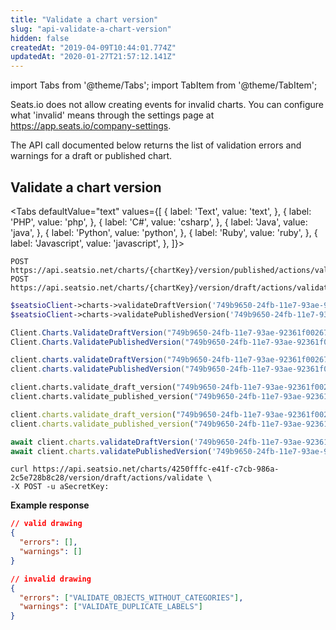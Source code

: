 ```yaml
---
title: "Validate a chart version"
slug: "api-validate-a-chart-version"
hidden: false
createdAt: "2019-04-09T10:44:01.774Z"
updatedAt: "2020-01-27T21:57:12.141Z"
---
```


import Tabs from '@theme/Tabs';
import TabItem from '@theme/TabItem';

Seats.io does not allow creating events for invalid charts. You can configure what 'invalid' means through the settings page at https://app.seats.io/company-settings.

The API call documented below returns the list of validation errors and warnings for a draft or published chart. 
## Validate a chart version



<Tabs 
  defaultValue="text"
  values={[
{ label: 'Text', value: 'text', },
{ label: 'PHP', value: 'php', },
{ label: 'C#', value: 'csharp', },
{ label: 'Java', value: 'java', },
{ label: 'Python', value: 'python', },
{ label: 'Ruby', value: 'ruby', },
{ label: 'Javascript', value: 'javascript', },
]}>
<TabItem value='text'>

```text
POST https://api.seatsio.net/charts/{chartKey}/version/published/actions/validate
POST https://api.seatsio.net/charts/{chartKey}/version/draft/actions/validate
```

</TabItem>
<TabItem value='php'>

```php
$seatsioClient->charts->validateDraftVersion('749b9650-24fb-11e7-93ae-92361f002671');
$seatsioClient->charts->validatePublishedVersion('749b9650-24fb-11e7-93ae-92361f002671');
```

</TabItem>
<TabItem value='csharp'>

```csharp
Client.Charts.ValidateDraftVersion("749b9650-24fb-11e7-93ae-92361f002671");
Client.Charts.ValidatePublishedVersion("749b9650-24fb-11e7-93ae-92361f002671");
```

</TabItem>
<TabItem value='java'>

```java
client.charts.validateDraftVersion("749b9650-24fb-11e7-93ae-92361f002671");
client.charts.validatePublishedVersion("749b9650-24fb-11e7-93ae-92361f002671");

```

</TabItem>
<TabItem value='python'>

```python
client.charts.validate_draft_version("749b9650-24fb-11e7-93ae-92361f002671")
client.charts.validate_published_version("749b9650-24fb-11e7-93ae-92361f002671")
```

</TabItem>
<TabItem value='ruby'>

```ruby
client.charts.validate_draft_version("749b9650-24fb-11e7-93ae-92361f002671")
client.charts.validate_published_version("749b9650-24fb-11e7-93ae-92361f002671")
```

</TabItem>
<TabItem value='javascript'>

```javascript
await client.charts.validateDraftVersion('749b9650-24fb-11e7-93ae-92361f002671');
await client.charts.validatePublishedVersion('749b9650-24fb-11e7-93ae-92361f002671');
```

</TabItem>
</Tabs>



```curl
curl https://api.seatsio.net/charts/4250fffc-e41f-c7cb-986a-2c5e728b8c28/version/draft/actions/validate \
-X POST -u aSecretKey:
```
**Example response**
```json
// valid drawing
{
  "errors": [],
  "warnings": []
}

// invalid drawing
{
  "errors": ["VALIDATE_OBJECTS_WITHOUT_CATEGORIES"],
  "warnings": ["VALIDATE_DUPLICATE_LABELS"]
}
```
